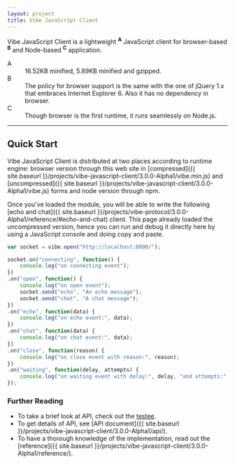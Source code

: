 ```yaml
---
layout: project
title: Vibe JavaScript Client
---
```


Vibe JavaScript Client is a lightweight <sup><strong>A</strong></sup> JavaScript client for browser-based <sup><strong>B</strong></sup> and Node-based <sup><strong>C</strong></sup> application.

<dl>
    <dt>A</dt>
    <dd>16.52KB minified, 5.89KB minified and gzipped.</dd>
    <dt>B</dt>
    <dd>The policy for browser support is the same with the one of jQuery 1.x that embraces Internet Explorer 6. Also it has no dependency in browser.</dd>
    <dt>C</dt>
    <dd>Though browser is the first runtime, it runs seamlessly on Node.js.</dd>
</dl>

---

## Quick Start
Vibe JavaScript Client is distributed at two places according to runtime engine: browser version through this web site in [compressed]({{ site.baseurl }}/projects/vibe-javascript-client/3.0.0-Alpha1/vibe.min.js) and [uncompressed]({{ site.baseurl }}/projects/vibe-javascript-client/3.0.0-Alpha1/vibe.js) forms and node version through npm.

Once you've loaded the module, you will be able to write the following [echo and chat]({{ site.baseurl }}/projects/vibe-protocol/3.0.0-Alpha1/reference/#echo-and-chat) client. This page already loaded the uncompressed version, hence you can run and debug it directly here by using a JavaScript console and doing copy and paste.

```javascript
var socket = vibe.open("http://localhost:8000/");

socket.on("connecting", function() {
    console.log("on connecting event");
})
.on("open", function() {
    console.log("on open event");
    socket.send("echo", "An echo message");
    socket.send("chat", "A chat message");
})
.on("echo", function(data) {
    console.log("on echo event:", data);
})
.on("chat", function(data) {
    console.log("on chat event:", data);
})
.on("close", function(reason) {
    console.log("on close event with reason:", reason);
})
.on("waiting", function(delay, attempts) {
    console.log("on waiting event with delay:", delay, "and attempts:", attempts);
});
```

### Further Reading

* To take a brief look at API, check out the [testee](https://github.com/Atmosphere/vibe-javascript-client/blob/2842ab4561592217ec6c722a3b42ae803d1da156/Gruntfile.js#L92-L120).
* To get details of API, see [API document]({{ site.baseurl }}/projects/vibe-javascript-client/3.0.0-Alpha1/api/).
* To have a thorough knowledge of the implementation, read out the [reference]({{ site.baseurl }}/projects/vibe-javascript-client/3.0.0-Alpha1/reference/).
